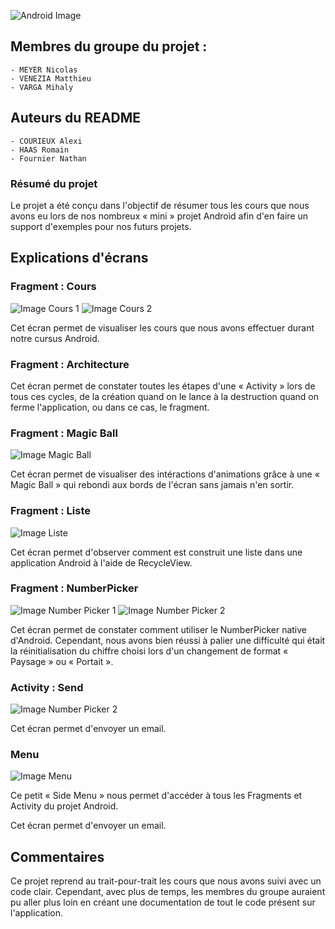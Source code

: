 ![Android Image](https://support.appsflyer.com/hc/article_attachments/115011109089/android.png)

## Membres du groupe du projet :
	- MEYER Nicolas
	- VENEZIA Matthieu 
	- VARGA Mihaly

## Auteurs du README
	- COURIEUX Alexi
	- HAAS Romain
	- Fournier Nathan

### Résumé du projet 

Le projet a été conçu dans l'objectif de résumer tous les cours que nous avons eu lors de nos nombreux « mini » projet Android afin d'en faire un support d'exemples pour nos futurs projets. 

## Explications d'écrans 

### Fragment : Cours

![Image Cours 1](https://raw.githubusercontent.com/vmisu86/mnm_damdam/master/img/1.png)
![Image Cours 2](https://raw.githubusercontent.com/vmisu86/mnm_damdam/master/img/2.png)

Cet écran permet de visualiser les cours que nous avons effectuer durant notre cursus Android. 

### Fragment : Architecture

Cet écran permet de constater toutes les étapes d'une « Activity » lors de tous ces cycles, de la création quand on le lance à la destruction quand on ferme l'application, ou dans ce cas, le fragment. 

### Fragment : Magic Ball 

![Image Magic Ball](https://raw.githubusercontent.com/vmisu86/mnm_damdam/master/img/3.png)

Cet écran permet de visualiser des intéractions d'animations grâce à une « Magic Ball » qui rebondi aux bords de l'écran sans jamais n'en sortir.

### Fragment : Liste

![Image Liste](https://raw.githubusercontent.com/vmisu86/mnm_damdam/master/img/4.png)

Cet écran permet d'observer comment est construit une liste dans une application Android à l'aide de RecycleView. 

### Fragment : NumberPicker

![Image Number Picker 1](https://raw.githubusercontent.com/vmisu86/mnm_damdam/master/img/5.png)
![Image Number Picker 2](https://raw.githubusercontent.com/vmisu86/mnm_damdam/master/img/6.png)

Cet écran permet de constater comment utiliser le NumberPicker native d'Android. Cependant, nous avons bien réussi à palier une difficulté qui était la réinitialisation du chiffre choisi lors d'un changement de format « Paysage » ou « Portait ». 

### Activity : Send

![Image Number Picker 2](https://raw.githubusercontent.com/vmisu86/mnm_damdam/master/img/7.png)

Cet écran permet d'envoyer un email. 

### Menu

![Image Menu](https://raw.githubusercontent.com/vmisu86/mnm_damdam/master/img/8.png)

Ce petit « Side Menu » nous permet d'accéder à tous les Fragments et Activity du projet Android.

Cet écran permet d'envoyer un email. 

## Commentaires

Ce projet reprend au trait-pour-trait les cours que nous avons suivi avec un code clair. Cependant, avec plus de temps, les membres du groupe auraient pu aller plus loin en créant une documentation de tout le code présent sur l'application. 
